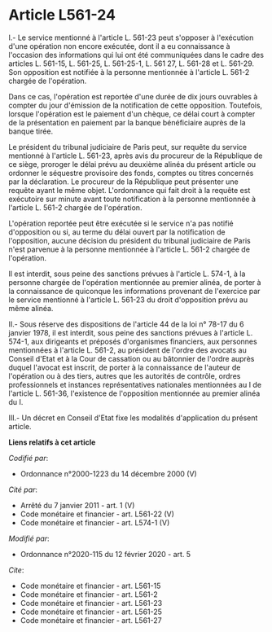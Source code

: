# Article L561-24

I.- Le service mentionné à l'article L. 561-23 peut s'opposer à l'exécution d'une opération non encore exécutée, dont il a eu
connaissance à l'occasion des informations qui lui ont été communiquées dans le cadre des articles L. 561-15, L. 561-25, L.
561-25-1, L. 561 27, L. 561-28 et L. 561-29. Son opposition est notifiée à la personne mentionnée à l'article L. 561-2
chargée de l'opération.

Dans ce cas, l'opération est reportée d'une durée de dix jours ouvrables à compter du jour d'émission de la notification de
cette opposition. Toutefois, lorsque l'opération est le paiement d'un chèque, ce délai court à compter de la présentation en
paiement par la banque bénéficiaire auprès de la banque tirée.

Le président du tribunal judiciaire de Paris peut, sur requête du service mentionné à l'article L. 561-23, après avis du
procureur de la République de ce siège, proroger le délai prévu au deuxième alinéa du présent article ou ordonner le
séquestre provisoire des fonds, comptes ou titres concernés par la déclaration. Le procureur de la République peut présenter
une requête ayant le même objet. L'ordonnance qui fait droit à la requête est exécutoire sur minute avant toute notification
à la personne mentionnée à l'article L. 561-2 chargée de l'opération.

L'opération reportée peut être exécutée si le service n'a pas notifié d'opposition ou si, au terme du délai ouvert par la
notification de l'opposition, aucune décision du président du tribunal judiciaire de Paris n'est parvenue à la personne
mentionnée à l'article L. 561-2 chargée de l'opération.

Il est interdit, sous peine des sanctions prévues à l'article L. 574-1, à la personne chargée de l'opération mentionnée au
premier alinéa, de porter à la connaissance de quiconque les informations provenant de l'exercice par le service mentionné à
l'article L. 561-23 du droit d'opposition prévu au même alinéa.

II.- Sous réserve des dispositions de l'article 44 de la loi n° 78-17 du 6 janvier 1978, il est interdit, sous peine des
sanctions prévues à l'article L. 574-1, aux dirigeants et préposés d'organismes financiers, aux personnes mentionnées à
l'article L. 561-2, au président de l'ordre des avocats au Conseil d'Etat et à la Cour de cassation ou au bâtonnier de
l'ordre auprès duquel l'avocat est inscrit, de porter à la connaissance de l'auteur de l'opération ou à des tiers, autres que
les autorités de contrôle, ordres professionnels et instances représentatives nationales mentionnées au I de l'article L.
561-36, l'existence de l'opposition mentionnée au premier alinéa du I.

III.- Un décret en Conseil d'Etat fixe les modalités d'application du présent article.

**Liens relatifs à cet article**

_Codifié par_:

  - Ordonnance n°2000-1223 du 14 décembre 2000 (V)

_Cité par_:

  - Arrêté du 7 janvier 2011 - art. 1 (V)
  - Code monétaire et financier - art. L561-22 (V)
  - Code monétaire et financier - art. L574-1 (V)

_Modifié par_:

  - Ordonnance n°2020-115 du 12 février 2020 - art. 5

_Cite_:

  - Code monétaire et financier - art. L561-15
  - Code monétaire et financier - art. L561-2
  - Code monétaire et financier - art. L561-23
  - Code monétaire et financier - art. L561-25
  - Code monétaire et financier - art. L561-27

